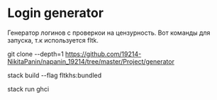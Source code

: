 # Login generator

Генератор логинов c проверкои на цензурность. Вот команды для запуска, т.к используется fltk.

git clone --depth=1 https://github.com/19214-NikitaPanin/napanin_19214/tree/master/Project/generator

stack build --flag fltkhs:bundled

stack run ghci
